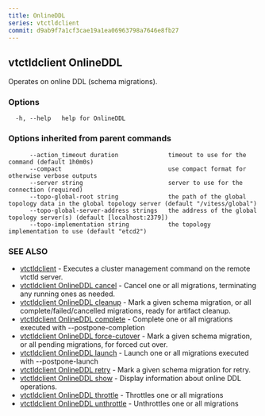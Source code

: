 ```yaml
---
title: OnlineDDL
series: vtctldclient
commit: d9ab9f7a1cf3cae19a1ea06963798a7646e8fb27
---
```

## vtctldclient OnlineDDL

Operates on online DDL (schema migrations).

### Options

```
  -h, --help   help for OnlineDDL
```

### Options inherited from parent commands

```
      --action_timeout duration              timeout to use for the command (default 1h0m0s)
      --compact                              use compact format for otherwise verbose outputs
      --server string                        server to use for the connection (required)
      --topo-global-root string              the path of the global topology data in the global topology server (default "/vitess/global")
      --topo-global-server-address strings   the address of the global topology server(s) (default [localhost:2379])
      --topo-implementation string           the topology implementation to use (default "etcd2")
```

### SEE ALSO

* [vtctldclient](../)	 - Executes a cluster management command on the remote vtctld server.
* [vtctldclient OnlineDDL cancel](./vtctldclient_onlineddl_cancel/)	 - Cancel one or all migrations, terminating any running ones as needed.
* [vtctldclient OnlineDDL cleanup](./vtctldclient_onlineddl_cleanup/)	 - Mark a given schema migration, or all complete/failed/cancelled migrations, ready for artifact cleanup.
* [vtctldclient OnlineDDL complete](./vtctldclient_onlineddl_complete/)	 - Complete one or all migrations executed with --postpone-completion
* [vtctldclient OnlineDDL force-cutover](./vtctldclient_onlineddl_force-cutover/)	 - Mark a given schema migration, or all pending migrations, for forced cut over.
* [vtctldclient OnlineDDL launch](./vtctldclient_onlineddl_launch/)	 - Launch one or all migrations executed with --postpone-launch
* [vtctldclient OnlineDDL retry](./vtctldclient_onlineddl_retry/)	 - Mark a given schema migration for retry.
* [vtctldclient OnlineDDL show](./vtctldclient_onlineddl_show/)	 - Display information about online DDL operations.
* [vtctldclient OnlineDDL throttle](./vtctldclient_onlineddl_throttle/)	 - Throttles one or all migrations
* [vtctldclient OnlineDDL unthrottle](./vtctldclient_onlineddl_unthrottle/)	 - Unthrottles one or all migrations

